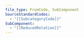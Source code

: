 ```yaml
---
file_type: FromCode, SubComponent
SourceStandardCodes:
  - "[[SubcategoryCode]]"
SubComponent:
  - "[[ReducedRelation]]"
---
```


